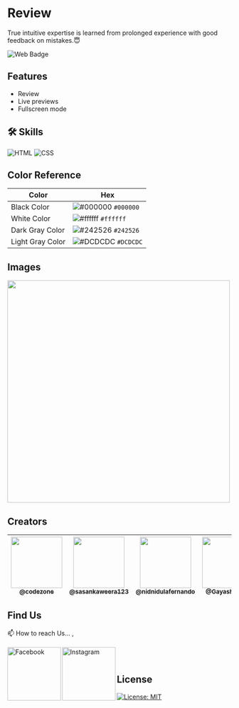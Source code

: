 # Review

True intuitive expertise is learned from prolonged experience with good feedback on mistakes.😇

![Web Badge](https://img.shields.io/badge/DBroCode-web-orange.svg)

## Features

- Review
- Live previews
- Fullscreen mode

## 🛠 Skills

![HTML](https://img.shields.io/badge/HTML5-E34F26?style=for-the-badge&logo=html5&logoColor=white)
![CSS](https://img.shields.io/badge/CSS3-1572B6?style=for-the-badge&logo=css3&logoColor=white)

## Color Reference

| Color            | Hex                                                                    |
| ---------------- | ---------------------------------------------------------------------- |
| Black Color      | ![#000000](https://via.placeholder.com/15/000000/000000.png) `#000000` |
| White Color      | ![#ffffff](https://via.placeholder.com/15/ffffff/ffffff.png) `#ffffff` |
| Dark Gray Color  | ![#242526](https://via.placeholder.com/15/242526/242526.png) `#242526` |
| Light Gray Color | ![#DCDCDC](https://via.placeholder.com/15/DCDCDC/DCDCDC.png) `#DCDCDC` |

## Images

<img width="500px" src="https://github.com/CodeZoneTech/DBroCode/blob/main/Design%2019/IMG/img1.png">

## Creators

| [<img src="https://github.com/CodeZoneTech.png?size=250" width="115"><br><sub>@codezone</sub>](https://github.com/CodeZoneTech) | [<img  src="https://github.com/sasankaweera123.png?size=115" width="115"><br><sub>@sasankaweera123</sub>](https://github.com/sasankaweera123) | [<img  src="https://github.com/nidnidulafernando.png?size=115" width="115"><br><sub>@nidnidulafernando</sub>](https://github.com/nidnidulafernando) | [<img src="https://github.com/Gayashani00.png?size=250" width="115"><br><sub>@Gayashani00</sub>](https://github.com/Gayashani00) | [<img src="https://github.com/PavinduC.png?size=250" width="115"><br><sub>@PavinduC</sub>](https://github.com/PavinduC) |
| :-----------------------------------------------------------------------------------------------------------------------------: | :-------------------------------------------------------------------------------------------------------------------------------------------: | :-------------------------------------------------------------------------------------------------------------------------------------------------: | :------------------------------------------------------------------------------------------------------------------------------: | :---------------------------------------------------------------------------------------------------------------------: |

## Find Us

📫 How to reach Us... , </br></br>
<a href="https://www.facebook.com/CodeZone-107084475018756/">
<img align="left" alt="Facebook" width="120px" src="https://img.shields.io/badge/Facebook-1877F2?style=for-the-badge&logo=facebook&logoColor=white" />
</a>
<a href="https://www.instagram.com/d_bro_code/">
<img align="left" alt="Instagram" width="120px" src="https://img.shields.io/badge/Instagram-E4405F?style=for-the-badge&logo=instagram&logoColor=white" />
</a>

</br>

## License

[![License: MIT](https://img.shields.io/badge/License-MIT-yellow.svg)](https://opensource.org/licenses/MIT)
